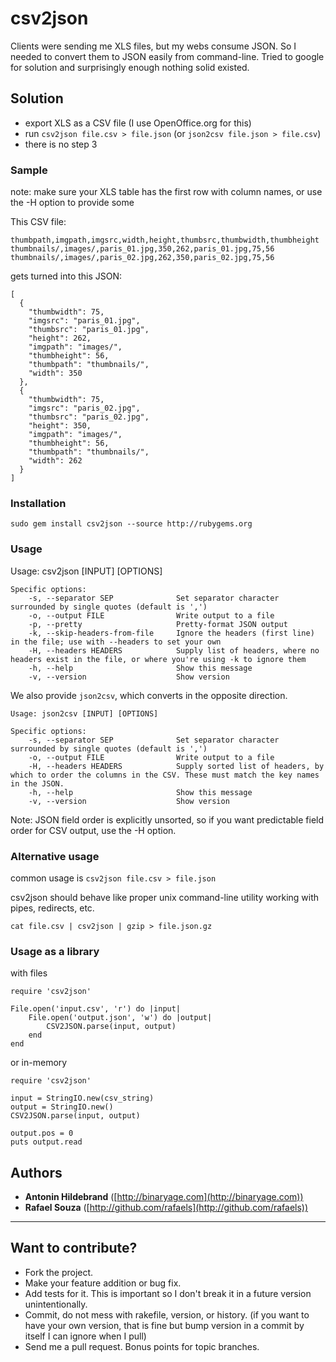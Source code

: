 # csv2json

Clients were sending me XLS files, but my webs consume JSON. So I needed to convert them to JSON easily from command-line. 
Tried to google for solution and surprisingly enough nothing solid existed.

## Solution

- export XLS as a CSV file (I use OpenOffice.org for this)
- run `csv2json file.csv > file.json` (or `json2csv file.json > file.csv`)
- there is no step 3

### Sample

note: make sure your XLS table has the first row with column names, or use the -H option to provide some

This CSV file:

    thumbpath,imgpath,imgsrc,width,height,thumbsrc,thumbwidth,thumbheight
    thumbnails/,images/,paris_01.jpg,350,262,paris_01.jpg,75,56
    thumbnails/,images/,paris_02.jpg,262,350,paris_02.jpg,75,56
    
gets turned into this JSON: 

    [
      {
        "thumbwidth": 75,
        "imgsrc": "paris_01.jpg",
        "thumbsrc": "paris_01.jpg",
        "height": 262,
        "imgpath": "images/",
        "thumbheight": 56,
        "thumbpath": "thumbnails/",
        "width": 350
      },
      {
        "thumbwidth": 75,
        "imgsrc": "paris_02.jpg",
        "thumbsrc": "paris_02.jpg",
        "height": 350,
        "imgpath": "images/",
        "thumbheight": 56,
        "thumbpath": "thumbnails/",
        "width": 262
      }
    ]

### Installation

`sudo gem install csv2json --source http://rubygems.org`

### Usage

Usage: csv2json [INPUT] [OPTIONS]

    Specific options:
        -s, --separator SEP              Set separator character surrounded by single quotes (default is ',')
        -o, --output FILE                Write output to a file
        -p, --pretty                     Pretty-format JSON output
        -k, --skip-headers-from-file     Ignore the headers (first line) in the file; use with --headers to set your own
        -H, --headers HEADERS            Supply list of headers, where no headers exist in the file, or where you're using -k to ignore them
        -h, --help                       Show this message
        -v, --version                    Show version

We also provide `json2csv`, which converts in the opposite direction.

    Usage: json2csv [INPUT] [OPTIONS]

    Specific options:
        -s, --separator SEP              Set separator character surrounded by single quotes (default is ',')
        -o, --output FILE                Write output to a file
        -H, --headers HEADERS            Supply sorted list of headers, by which to order the columns in the CSV. These must match the key names in the JSON.
        -h, --help                       Show this message
        -v, --version                    Show version


Note: JSON field order is explicitly unsorted, so if you want predictable field order for CSV output, use the -H option.

### Alternative usage

common usage is `csv2json file.csv > file.json`

csv2json should behave like proper unix command-line utility working with pipes, redirects, etc.

`cat file.csv | csv2json | gzip > file.json.gz`

### Usage as a library

with files

    require 'csv2json'

    File.open('input.csv', 'r') do |input|
        File.open('output.json', 'w') do |output|
            CSV2JSON.parse(input, output)
        end
    end

or in-memory

    require 'csv2json'

    input = StringIO.new(csv_string)
    output = StringIO.new()
    CSV2JSON.parse(input, output)
    
    output.pos = 0
    puts output.read

## Authors

* **Antonin Hildebrand** ([http://binaryage.com](http://binaryage.com))
* **Rafael Souza** ([http://github.com/rafaels](http://github.com/rafaels))

---

## Want to contribute?

* Fork the project.
* Make your feature addition or bug fix.
* Add tests for it. This is important so I don't break it in a future version unintentionally.
* Commit, do not mess with rakefile, version, or history.
  (if you want to have your own version, that is fine but bump version in a commit by itself I can ignore when I pull)
* Send me a pull request. Bonus points for topic branches.